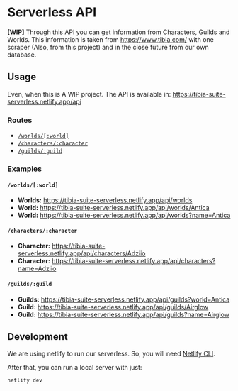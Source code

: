 # Serverless API

**[WIP]** Through this API you can get information from Characters, Guilds and Worlds. This information is taken from https://www.tibia.com/ with one scraper (Also, from this project) and in the close future from our own database.

## Usage

Even, when this is A WIP project. The API is available in: https://tibia-suite-serverless.netlify.app/api

### Routes
* [`/worlds/[:world]`](#worlds)
* [`/characters/:character`](#characters)
* [`/guilds/:guild`](#guilds)

### Examples
#### `/worlds/[:world]`
- **Worlds:** https://tibia-suite-serverless.netlify.app/api/worlds
- **World:** https://tibia-suite-serverless.netlify.app/api/worlds/Antica
- **World:** https://tibia-suite-serverless.netlify.app/api/worlds?name=Antica

#### `/characters/:character`
- **Character:** https://tibia-suite-serverless.netlify.app/api/characters/Adziio
- **Character:** https://tibia-suite-serverless.netlify.app/api/characters?name=Adziio

#### `/guilds/:guild`
- **Guilds:** https://tibia-suite-serverless.netlify.app/api/guilds?world=Antica
- **Guild:** https://tibia-suite-serverless.netlify.app/api/guilds/Airglow
- **Guild:** https://tibia-suite-serverless.netlify.app/api/guilds?name=Airglow

## Development
We are using netlify to run our serverless. So, you will need [Netlify CLI](https://docs.netlify.com/cli/get-started/).

After that, you can run a local server with just:
```sh
netlify dev
```

